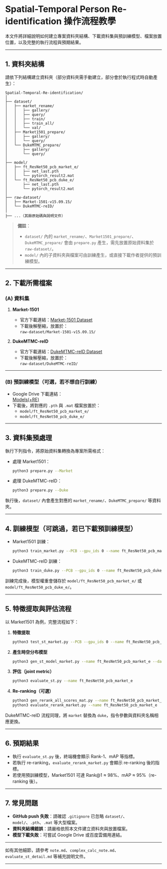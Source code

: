 # Spatial-Temporal Person Re-identification 操作流程教學

本文件將詳細說明如何建立專案資料夾結構、下載資料集與預訓練模型、檔案放置位置，以及完整的執行流程與預期結果。

---

## 1. 資料夾結構

請依下列結構建立資料夾（部分資料夾需手動建立，部分會於執行程式時自動產生）：

```
Spatial-Temporal-Re-identification/
│
├── dataset/
│   ├── market_rename/
│   │   ├── gallery/
│   │   ├── query/
│   │   ├── train/
│   │   ├── train_all/
│   │   └── val/
│   ├── Market1501_prepare/
│   │   ├── gallery/
│   │   └── query/
│   └── DukeMTMC_prepare/
│       ├── gallery/
│       └── query/
│
├── model/
│   ├── ft_ResNet50_pcb_market_e/
│   │   ├── net_last.pth
│   │   └── pytorch_result2.mat
│   └── ft_ResNet50_pcb_duke_e/
│       ├── net_last.pth
│       └── pytorch_result2.mat
│
├── raw-dataset/
│   ├── Market-1501-v15.09.15/
│   └── DukeMTMC-reID/
│
├── ...（其餘原始碼與說明文件）
```

> **備註**：  
> - `dataset/` 內的 `market_rename/`、`Market1501_prepare/`、`DukeMTMC_prepare/` 會由 `prepare.py` 產生，需先放置原始資料集於 `raw-dataset/`。
> - `model/` 內的子資料夾與檔案可由訓練產生，或直接下載作者提供的預訓練模型。

---

## 2. 下載所需檔案

### (A) 資料集

1. **Market-1501**  
   - 官方下載連結：[Market-1501 Dataset](https://github.com/zhunzhong07/Market-1501)
   - 下載後解壓縮，放置於：  
     `raw-dataset/Market-1501-v15.09.15/`

2. **DukeMTMC-reID**  
   - 官方下載連結：[DukeMTMC-reID Dataset](https://github.com/layumi/DukeMTMC-reID_evaluation)
   - 下載後解壓縮，放置於：  
     `raw-dataset/DukeMTMC-reID/`

---

### (B) 預訓練模型（可選，若不想自行訓練）

- Google Drive 下載連結：  
  [Models(+RE)](https://drive.google.com/drive/folders/1FIreE0pUGiqLzppzz_f7gHw0kaXZb1kC)
- 下載後，將對應的 `.pth` 與 `.mat` 檔案放置於：  
  - `model/ft_ResNet50_pcb_market_e/`
  - `model/ft_ResNet50_pcb_duke_e/`

---

## 3. 資料集預處理

執行下列指令，將原始資料集轉換為專案所需格式：

- 處理 Market1501：
  ```sh
  python3 prepare.py --Market
  ```
- 處理 DukeMTMC-reID：
  ```sh
  python3 prepare.py --Duke
  ```

執行後，`dataset/` 內會產生對應的 `market_rename/`、`DukeMTMC_prepare/` 等資料夾。

---

## 4. 訓練模型（可跳過，若已下載預訓練模型）

- Market1501 訓練：
  ```sh
  python3 train_market.py --PCB --gpu_ids 0 --name ft_ResNet50_pcb_market_e --erasing_p 0.5 --train_all --data_dir "dataset/market_rename/"
  ```
- DukeMTMC-reID 訓練：
  ```sh
  python3 train_duke.py --PCB --gpu_ids 0 --name ft_ResNet50_pcb_duke_e --erasing_p 0.5 --train_all --data_dir "dataset/DukeMTMC_prepare/"
  ```

訓練完成後，模型權重會儲存於 `model/ft_ResNet50_pcb_market_e/` 或 `model/ft_ResNet50_pcb_duke_e/`。

---

## 5. 特徵提取與評估流程

以 Market1501 為例，完整流程如下：

1. **特徵提取**
   ```sh
   python3 test_st_market.py --PCB --gpu_ids 0 --name ft_ResNet50_pcb_market_e --test_dir "dataset/market_rename/"
   ```

2. **產生時空分布模型**
   ```sh
   python3 gen_st_model_market.py --name ft_ResNet50_pcb_market_e --data_dir "dataset/market_rename/"
   ```

3. **評估（joint metric）**
   ```sh
   python3 evaluate_st.py --name ft_ResNet50_pcb_market_e
   ```

4. **Re-ranking（可選）**
   ```sh
   python3 gen_rerank_all_scores_mat.py --name ft_ResNet50_pcb_market_e
   python3 evaluate_rerank_market.py --name ft_ResNet50_pcb_market_e
   ```

DukeMTMC-reID 流程同理，將 `market` 替換為 `duke`，指令參數與資料夾名稱相應更換。

---

## 6. 預期結果

- 執行 `evaluate_st.py` 後，終端機會顯示 Rank-1、mAP 等指標。
- 若執行 re-ranking，`evaluate_rerank_market.py` 會顯示 re-ranking 後的指標。
- 若使用預訓練模型，Market1501 可達 Rank@1 ≈ 98%、mAP ≈ 95%（re-ranking 後）。

---

## 7. 常見問題

- **GitHub push 失敗**：請確認 `.gitignore` 已忽略 `dataset/`、`model/`、`.pth`、`.mat` 等大型檔案。
- **資料夾結構錯誤**：請嚴格依照本文件建立資料夾與放置檔案。
- **模型下載失敗**：可嘗試 Google Drive 或百度雲備用連結。

---

如有其他細節，請參考 `note.md`、`complex_calc_note.md`、`evaluate_st_detail.md` 等補充說明文件。

---
